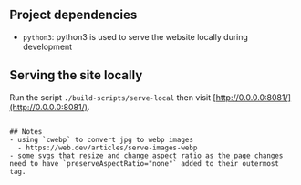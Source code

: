 ## Project dependencies
- `python3`: python3 is used to serve the website locally during development

## Serving the site locally
Run the script `./build-scripts/serve-local` then visit [http://0.0.0.0:8081/](http://0.0.0.0:8081/).
```

## Notes
- using `cwebp` to convert jpg to webp images
  - https://web.dev/articles/serve-images-webp
- some svgs that resize and change aspect ratio as the page changes need to have `preserveAspectRatio="none"` added to their outermost tag.